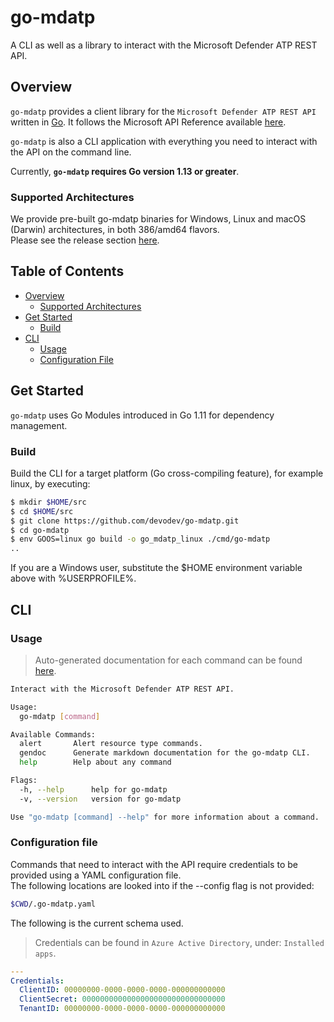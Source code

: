 # go-mdatp

A CLI as well as a library to interact with the Microsoft Defender ATP REST API.

## Overview

`go-mdatp` provides a client library for the `Microsoft Defender ATP REST API` written in [Go](https://golang.org/). It follows the Microsoft API Reference available [here](https://docs.microsoft.com/en-us/windows/security/threat-protection/microsoft-defender-atp/pull-alerts-using-rest-api).

`go-mdatp` is also a CLI application with everything you need to interact with the API on the command line.

Currently, **`go-mdatp` requires Go version 1.13 or greater**.

### Supported Architectures

We provide pre-built go-mdatp binaries for Windows, Linux and macOS (Darwin) architectures, in both 386/amd64 flavors.</br>
Please see the release section [here](https://github.com/devodev/go-mdatp/releases).

## Table of Contents

- [Overview](#overview)
  - [Supported Architectures](#supported-architectures)
- [Get Started](#get-started)
  - [Build](#build)
- [CLI](#cli)
  - [Usage](#usage)
  - [Configuration File](#configuration-file)

## Get Started

`go-mdatp` uses Go Modules introduced in Go 1.11 for dependency management.

### Build

Build the CLI for a target platform (Go cross-compiling feature), for example linux, by executing:

```bash
$ mkdir $HOME/src
$ cd $HOME/src
$ git clone https://github.com/devodev/go-mdatp.git
$ cd go-mdatp
$ env GOOS=linux go build -o go_mdatp_linux ./cmd/go-mdatp
..
```

If you are a Windows user, substitute the $HOME environment variable above with %USERPROFILE%.

## CLI

### Usage

> Auto-generated documentation for each command can be found [here](./docs/go-mdatp.md).

```bash
Interact with the Microsoft Defender ATP REST API.

Usage:
  go-mdatp [command]

Available Commands:
  alert       Alert resource type commands.
  gendoc      Generate markdown documentation for the go-mdatp CLI.
  help        Help about any command

Flags:
  -h, --help      help for go-mdatp
  -v, --version   version for go-mdatp

Use "go-mdatp [command] --help" for more information about a command.
```

### Configuration file

Commands that need to interact with the API require credentials to be provided using a YAML configuration file.</br>
The following locations are looked into if the --config flag is not provided:

```bash
$CWD/.go-mdatp.yaml
```

The following is the current schema used.
> Credentials can be found in `Azure Active Directory`, under: `Installed apps`.</br>

```yaml
---
Credentials:
  ClientID: 00000000-0000-0000-0000-000000000000
  ClientSecret: 00000000000000000000000000000000
  TenantID: 00000000-0000-0000-0000-000000000000
```
